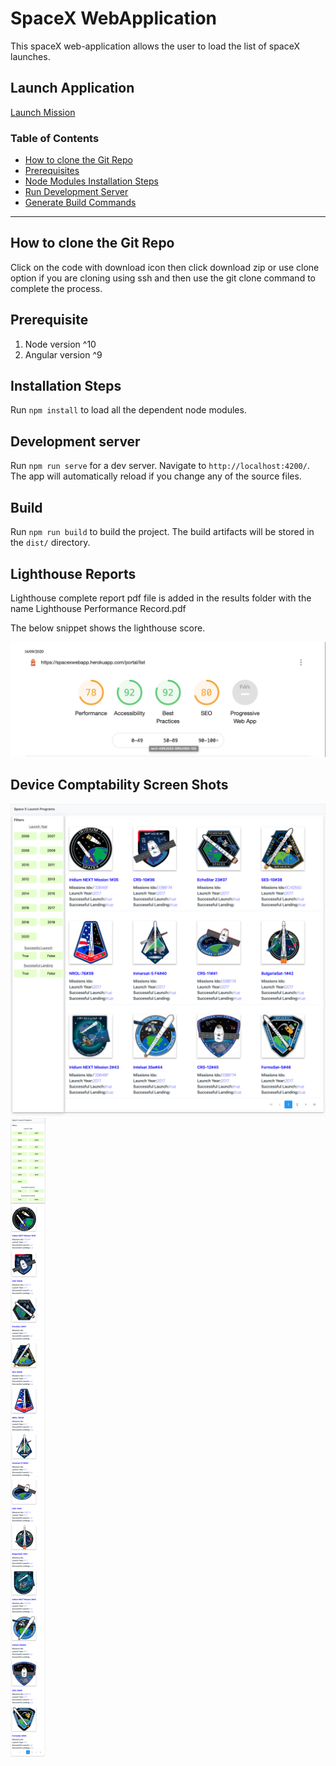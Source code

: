 # SpaceX WebApplication

This spaceX web-application allows the user to load the list of spaceX launches.

## Launch Application

[Launch Mission](https://spacexwebapp.herokuapp.com/)

### Table of Contents

-   [How to clone the Git Repo](#How-to-clone-the-Git-Repo)
-   [Prerequisites](#Prerequisite)
-   [Node Modules Installation Steps](#Installation-steps)
-   [Run Development Server](#development-server)
-   [Generate Build Commands](#Build)

* * *

## How to clone the Git Repo

Click on the code with download icon then click download zip or use clone option if you are cloning using ssh and then use the git clone command to complete the process.

## Prerequisite

1. Node version ^10
2. Angular version ^9

## Installation Steps

Run `npm install` to load all the dependent node modules.

## Development server

Run `npm run serve` for a dev server. Navigate to `http://localhost:4200/`. The app will automatically reload if you change any of the source files.

## Build

Run `npm run build` to build the project. The build artifacts will be stored in the `dist/` directory.

## Lighthouse Reports

Lighthouse complete report pdf file is added in the results folder with the name Lighthouse Performance Record.pdf

The below snippet shows the lighthouse score.

![Test Result](Result/screenshot.png)

## Device Comptability Screen Shots

![Mobile Test Result](Result/Desktop.png)
![Desktop Test Result](Result/Mobile.png)
